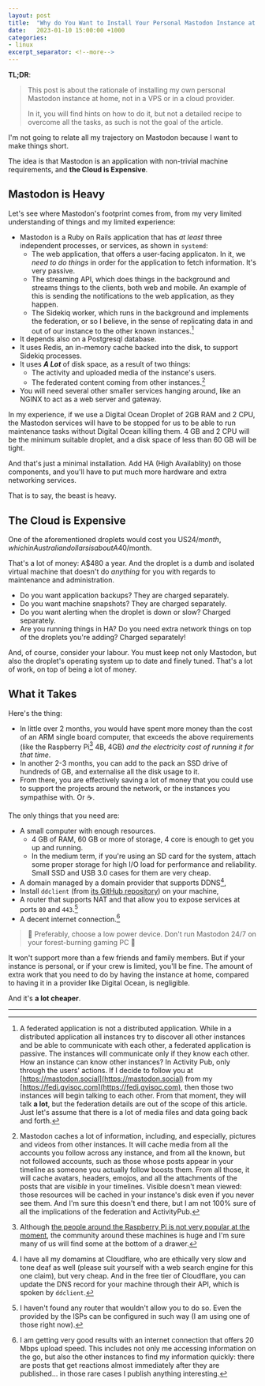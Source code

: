 ```yaml
---
layout: post
title:  "Why do You Want to Install Your Personal Mastodon Instance at Home"
date:   2023-01-10 15:00:00 +1000
categories:
- linux
excerpt_separator: <!--more-->
---
```

**TL;DR**: 
> This post is about the rationale of installing my own personal Mastodon instance at home, not in a VPS or in a cloud provider.
>
> In it, you will find hints on how to do it, but not a detailed recipe to overcome all the tasks, as such is not the goal of the article.

I'm not going to relate all my trajectory on Mastodon because I want to make things short. 

The idea is that Mastodon is an application with non-trivial machine requirements, and **the Cloud is Expensive**.
<!--more-->
## Mastodon is Heavy
Let's see where Mastodon's footprint comes from, from my very limited understanding of things and my limited experience:

 - Mastodon is a Ruby on Rails application that has *at least* three independent processes, or services, as shown in `systemd`: 
   - The web application, that offers a user-facing applicaton. In it, we *need to do things* in order for the application to fetch information. It's very passive.
   - The streaming API, which does things in the background and streams things to the clients, both web and mobile. An example of this is sending the notifications to the web application, as they happen.
   - The Sidekiq worker, which runs in the background and implements the federation, or so I believe, in the sense of replicating data in and out of our instance to the other known instances.[^1]
 - It depends also on a Postgresql database.
 - It uses Redis, an in-memory cache backed into the disk, to support Sidekiq processes.
 - It uses ***A Lot*** of disk space, as a result of two things: 
   - The activity and uploaded media of the instance's users.
   - The federated content coming from other instances.[^2]
 - You will need several other smaller services hanging around, like an NGINX to act as a web server and gateway.

In my experience, if we use a Digital Ocean Droplet of 2GB RAM and 2 CPU, the  Mastodon services will have to be stopped for us to be able to run maintenance tasks without Digital Ocean killing them. 4 GB and 2 CPU will be the minimum suitable droplet, and a disk space of less than 60 GB will be tight.

And that's just a minimal installation. Add HA (High Availablity) on those components, and you'll have to put much more hardware and extra networking services. 

That is to say, the beast is heavy.

## The Cloud is Expensive
One of the aforementioned droplets would cost you US$24/month, which in Australian dollars is about A$40/month. 

That's a lot of money: A$480 a year. And the droplet is a dumb and isolated virtual machine that doesn't do *anything* for you with regards to maintenance and administration.

- Do you want application backups? They are charged separately.
- Do you want machine snapshots? They are charged separately.
- Do you want alerting when the droplet is down or slow? Charged separately.
- Are you running things in HA? Do you need extra network things on top of the droplets you're adding? Charged separately! 

And, of course, consider your labour. You must keep not only Mastodon, but also the droplet's operating system up to date and finely tuned. That's a lot of work, on top of being a lot of money.

## What it Takes
Here's the thing:
- In little over 2 months, you would have spent more money than the cost of an ARM single board computer, that exceeds the above requirements (like the Raspberry Pi[^3] 4B, 4GB) *and the electricity cost of running it for that time*. 
- In another 2-3 months, you can add to the pack an SSD drive of hundreds of GB, and externalise all the disk usage to it.
- From there, you are effectively saving a lot of money that you could use to support the projects around the network, or the instances you sympathise with. Or ☕.

The only things that you need are: 
- A small computer with enough resources. 
  - 4 GB of RAM, 60 GB or more of storage, 4 core is enough to get you up and running.
  - In the medium term, if you're using an SD card for the system, attach some proper storage for high I/O load for performance and reliability. Small SSD and USB 3.0 cases for them are very cheap.
- A domain managed by a domain provider that supports DDNS[^4], 
- Install `ddclient` (from [its GitHub repository](https://github.com/ddclient/ddclient)) on your machine, 
- A router that supports NAT and that allow you to expose services at ports `80` and `443`.[^5]
- A decent internet connection.[^6] 

> 🌱 Preferably, choose a low power device. Don't run Mastodon 24/7 on your forest-burning gaming PC 🌷

It won't support more than a few friends and family members. But if your instance is personal, or if your crew is limited, you'll be fine. The amount of extra work that you need to do by having the instance at home, compared to having it in a provider like Digital Ocean, is negligible. 

And it's **a lot cheaper**.

---
[^1]: A federated application is not a distributed application. While in a distributed application all instances try to discover all other instances and be able to communicate with each other, a federated application is passive. The instances will communicate only if they know each other. How an instance can know other instances? In Activity Pub, only through the users' actions. If I decide to follow you at [https://mastodon.social](https://mastodon.social) from my [https://fedi.gvisoc.com](https://fedi.gvisoc.com), then those two instances will begin talking to each other. From that moment, they will talk **a lot**, but the federation details are out of the scope of this article. Just let's assume that there is a lot of media files and data going back and forth.
[^2]: Mastodon caches a lot of information, including, and especially, pictures and videos from other instances. It will cache media from all the accounts you follow across any instance, and from all the known, but not followed accounts, such as those whose posts appear in your timeline as someone you actually follow boosts them. From all those, it will cache avatars, headers, emojos, and all the attachments of the posts that are *visible* in your timelines. Visible doesn't mean viewed: those resources will be cached in your instance's disk even if you never see them. And I'm sure this doesn't end there, but I am not 100% sure of all the implications of the federation and ActivityPub.
[^3]: Although [the people around the Raspberry Pi is not very popular at the moment](https://www.buzzfeednews.com/article/chrisstokelwalker/raspberry-pi-hired-ex-cop-mastodon-controversy), the community around these machines is huge and I'm sure many of us will find some at the bottom of a drawer.
[^4]: I have all my domamins at Cloudflare, who are ethically very slow and tone deaf as well (please suit yourself with a web search engine for this one claim), but very cheap. And in the free tier of Cloudflare, you can update the DNS record for your machine through their API, which is spoken by `ddclient`.
[^5]: I haven't found any router that wouldn't allow you to do so. Even the provided by the ISPs can be configured in such way (I am using one of those right now).
[^6]: I am getting very good results with an internet connection that offers 20 Mbps upload speed. This includes not only me accessing information on the go, but also the other instances to find my information quickly: there are posts that get reactions almost immediately after they are published... in those rare cases I publish anything interesting.